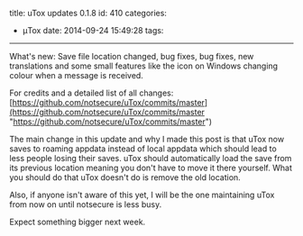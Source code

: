 title: uTox updates 0.1.8
id: 410
categories:
  - μTox
date: 2014-09-24 15:49:28
tags:
---

What's new: Save file location changed, bug fixes, bug fixes, new translations and some small features like the icon on Windows changing colour when a message is received.

For credits and a detailed list of all changes: [https://github.com/notsecure/uTox/commits/master](https://github.com/notsecure/uTox/commits/master "https://github.com/notsecure/uTox/commits/master")

The main change in this update and why I made this post is that uTox now saves to roaming appdata instead of local appdata which should lead to less people losing their saves. uTox should automatically load the save from its previous location meaning you don't have to move it there yourself. What you should do that uTox doesn't do is remove the old location.

Also, if anyone isn't aware of this yet, I will be the one maintaining uTox from now on until notsecure is less busy.

Expect something bigger next week.
